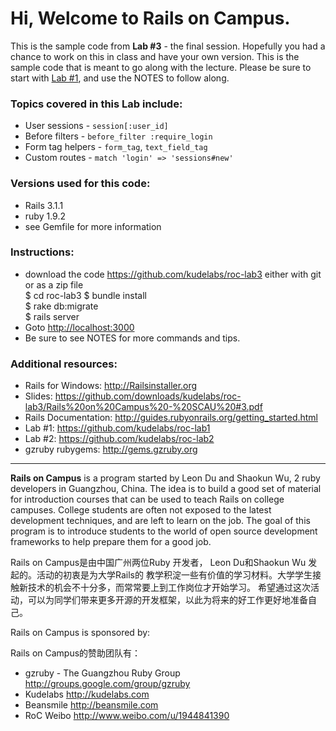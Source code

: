# Hi, Welcome to Rails on Campus.

This is the sample code from **Lab #3** - the final session. Hopefully you had a chance to 
work on this in class and have your own version. This is the sample code that is meant
to go along with the lecture. Please be sure to start with [Lab #1](https://github.com/kudelabs/roc-lab1), 
and use the NOTES to follow along.

### Topics covered in this Lab include:

+ User sessions - `session[:user_id]`
+ Before filters - `before_filter :require_login` 
+ Form tag helpers - `form_tag`, `text_field_tag`
+ Custom routes - `match 'login' => 'sessions#new'`

### Versions used for this code:

+ Rails 3.1.1
+ ruby 1.9.2
+ see Gemfile for more information

### Instructions:

+ download the code <https://github.com/kudelabs/roc-lab3> either with git or as a zip file  
        $ cd roc-lab3
        $ bundle install  
        $ rake db:migrate  
        $ rails server  
+ Goto <http://localhost:3000>
+ Be sure to see NOTES for more commands and tips.


### Additional resources:

+ Rails for Windows: http://Railsinstaller.org
+ Slides: https://github.com/downloads/kudelabs/roc-lab3/Rails%20on%20Campus%20-%20SCAU%20#3.pdf
+ Rails Documentation: http://guides.rubyonrails.org/getting_started.html
+ Lab #1: https://github.com/kudelabs/roc-lab1
+ Lab #2: https://github.com/kudelabs/roc-lab2
+ gzruby rubygems: http://gems.gzruby.org

---

**Rails on Campus** is a program started by Leon Du and Shaokun Wu, 2 ruby developers in Guangzhou, China. 
The idea is to build a good set of material for introduction courses that can be used to teach Rails 
on college campuses. College students are often not exposed to the latest development techniques, 
and are left to learn on the job. The goal of this program is to introduce students to the world of 
open source development frameworks to help prepare them for a good job.

Rails on Campus是由中国广州两位Ruby 开发者， Leon Du和Shaokun Wu 发起的。活动的初衷是为大学Rails的
教学积淀一些有价值的学习材料。大学学生接触新技术的机会不十分多，而常常要上到工作岗位才开始学习。
希望通过这次活动，可以为同学们带来更多开源的开发框架，以此为将来的好工作更好地准备自己。

Rails on Campus is sponsored by:

Rails on Campus的赞助团队有：

+ gzruby - The Guangzhou Ruby Group <http://groups.google.com/group/gzruby>
+ Kudelabs <http://kudelabs.com>
+ Beansmile <http://beansmile.com>
+ RoC Weibo <http://www.weibo.com/u/1944841390>

